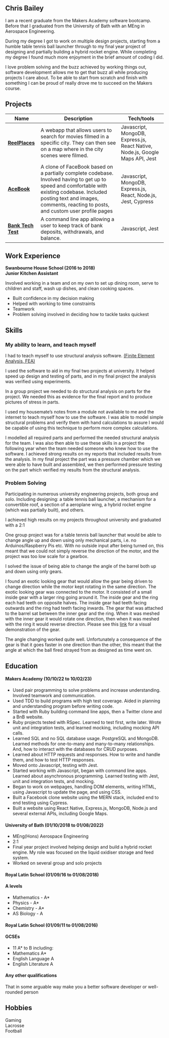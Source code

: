 ## Chris Bailey

I am a recent graduate from the Makers Academy software bootcamp. Before that I graduated from the University of Bath with an MEng in Aerospace Engineering. 

During my degree I got to work on multiple design projects, starting from a humble table tennis ball launcher through to my final year project of designing and partially building a hybrid rocket engine. While completing my degree I found much more enjoyment in the brief amount of coding I did. 

I love problem solving and the buzz achieved by working things out, software development allows me to get that buzz all while producing projects I care about. To be able to start from scratch and finish with something I can be proud of really drove me to succeed on the Makers course.

## Projects

| Name                         | Description       | Tech/tools        |
| ---------------------------- | ----------------- | ----------------- |
| [**ReelPlaces**](https://github.com/cbai123/ReelPlaces)                   | A webapp that allows users to search for movies filmed in a specific city. They can then see on a map where in the city scenes were filmed. | Javascript, MongoDB, Express.js, React Native, Node.js, Google Maps API, Jest |
| [**AceBook**](https://github.com/cbai123/acebook-mern-priceless)                      |  A clone of FaceBook based on a partially complete codebase. Involved having to get up to speed and comfortable with existing codebase. Included posting text and images, comments, reacting to posts, and custom user profile pages | Javascript, MongoDB, Express.js, React, Node.js, Jest, Cypress              |
| [**Bank Tech Test**](https://github.com/cbai123/bank_tech_test)               | A command line app allowing a user to keep track of bank deposits, withdrawals, and balance. | Javascript, Jest |

## Work Experience

**Swanbourne House School (2016 to 2018)  
Junior Kitchen Assistant**

Involved working in a team and on my own to set up dining room, serve to children and staff, wash up dishes, and clean cooking spaces.
- Built confidence in my decision making
- Helped with working to time constraints
- Teamwork
- Problem solving involved in deciding how to tackle tasks quickest

## Skills

### My ability to learn, and teach myself

I had to teach myself to use structural analysis software. [(Finite Element Analysis, FEA)](https://www.autodesk.co.uk/solutions/finite-element-analysis)

I used the software to aid in my final two projects at university. It helped speed up design and testing of parts, and in my final project the analysis was verified using experiments.

In a group project we needed to do structural analysis on parts for the project. We needed this as evidence for the final report and to produce pictures of stress in parts.

I used my housemate’s notes from a module not available to me and the internet to teach myself how to use the software. I was able to model simple structural problems and verify them with hand calculations to assure I would be capable of using this technique to perform more complex calculations.

I modelled all required parts and performed the needed structural analysis for the team. I was also then able to use these skills in a project the following year when the team needed someone who knew how to use the software. I achieved strong results on my reports that included results from the analysis. In my final project the part was a pressure chamber which we were able to have built and assembled, we then performed pressure testing on the part which verified my results from the structural analysis.

### Problem Solving

Participating in numerous university engineering projects, both group and solo. Including designing: a table tennis ball launcher, a mechanism for a convertible roof, a section of a aeroplane wing, a hybrid rocket engine (which was partially built), and others.

I achieved high results on my projects throughout university and graduated with a 2:1

One group project was for a table tennis ball launcher that would be able to change angle up and down using only mechanical parts, i.e. no Arduinos/Raspberry Pis etc. With no outside input after being turned on, this meant that we could not simply reverse the direction of the motor, and the project was too low scale for a gearbox.

I solved the issue of being able to change the angle of the barrel both up and down using only gears.

I found an exotic looking gear that would allow the gear being driven to change direction while the motor kept rotating in the same direction. The exotic looking gear was connected to the motor. It consisted of a small inside gear with a larger ring going around it. The inside gear and the ring each had teeth on opposite halves. The inside gear had teeth facing outwards and the ring had teeth facing inwards. The gear that was attached to the barrel sat between the inner gear and the ring. When it was meshed with the inner gear it would rotate one direction, then when it was meshed with the ring it would reverse direction. Please see this [link](https://www.youtube.com/watch?v=fmA9Vnu33FY) for a visual demonstration of the gear.

The angle changing worked quite well. Unfortunately a consequence of the gear is that it goes faster in one direction than the other, this meant that the angle at which the ball fired strayed from as designed as time went on.

## Education

#### Makers Academy (10/10/22 to 10/02/23)

- Used pair programming to solve problems and increase understanding. Involved teamwork and communication.
- Used TDD to build programs with high test coverage. Aided in planning and understanding program before writing code.
- Started with Ruby building command line apps, then a Twitter clone and a BnB website.
- Ruby projects tested with RSpec. Learned to test first, write later. Wrote unit and integration tests, and learned mocking, including mocking API calls.
- Learned SQL and no SQL database usage. PostgreSQL and MongoDB. Learned methods for one-to-many and many-to-many relationships. And, how to interact with the databases for CRUD purposes.
- Learned about HTTP requests and responses. How to write and handle them, and how to test HTTP responses.
- Moved onto Javascript, testing with Jest.
- Started working with Javascript, began with command line apps. Learned about asynchronous programming. Learned testing with Jest, unit and integration tests, and mocking.
- Began to work on webpages, handling DOM elements, writing HTML, using Javascript to update the page, and using CSS.
- Built a Facebook clone website using the MERN stack, included end to end testing using Cypress.
- Built a website using React Native, Express.js, MongoDB, Node.js and several external APIs, including Google Maps.

#### University of Bath (01/10/2018 to 01/08/2022)

- MEng(Hons) Aerospace Engineering
- 2:1
- Final year project involved helping design and build a hybrid rocket engine. My role was focused on the liquid oxidiser storage and feed system.
- Worked on several group and solo projects

#### Royal Latin School (01/09/16 to 01/08/2018)

#### A levels
- Mathematics - A*
- Physics - A*
- Chemistry - A*
- AS Biology - A

#### Royal Latin School (01/09/11 to 01/08/2016)

#### GCSEs
- 11 A* to B including:
- Mathematics A*
- English Language A
- English Literature A

#### Any other qualifications

That in some arguable way make you a better software developer or well-rounded person

## Hobbies

Gaming  
Lacrosse  
Football
